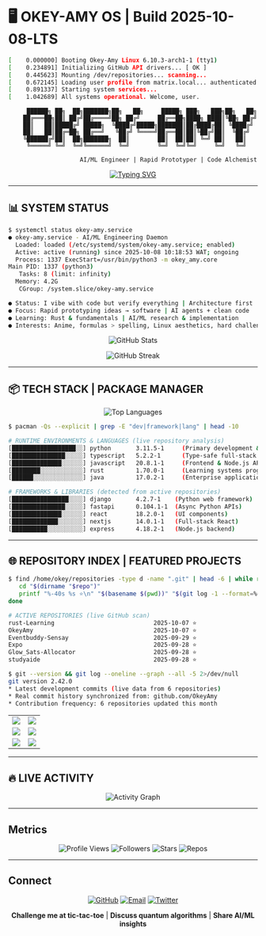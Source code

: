 # 🖥️ OKEY-AMY OS | Build 2025-10-08-LTS

```bash
[    0.000000] Booting Okey-Amy Linux 6.10.3-arch1-1 (tty1)
[    0.234891] Initializing GitHub API drivers... [ OK ]
[    0.445623] Mounting /dev/repositories... scanning...
[    0.672145] Loading user profile from matrix.local... authenticated
[    0.891337] Starting system services...
[    1.042689] All systems operational. Welcome, user.
```

<div align="center">

```
     ██████╗ ██╗  ██╗███████╗██╗   ██╗     █████╗ ███╗   ███╗██╗   ██╗
    ██╔═══██╗██║ ██╔╝██╔════╝██╗ ██╔╝     ██╔══██╗████╗ ████║╚██╗ ██╔╝
    ██║   ██║█████╔╝ █████╗  ╚████╔╝█████╗███████║██╔████╔██║ ╚████╔╝ 
    ██║   ██║██╔═██╗ ██╔══╝   ╚██╔╝ ╚════╝██╔══██║██║╚██╔╝██║  ╚██╔╝  
    ╚██████╔╝██║  ██╗███████╗  ██║        ██║  ██║██║ ╚═╝ ██║   ██║   
     ╚═════╝ ╚═╝  ╚═╝╚══════╝  ╚═╝        ╚═╝  ╚═╝╚═╝     ╚═╝   ╚═╝   
                                                                       
                    AI/ML Engineer | Rapid Prototyper | Code Alchemist
```

[![Typing SVG](https://readme-typing-svg.demolab.com?font=Fira+Code&weight=600&duration=2500&pause=1000&color=00FF00&center=true&vCenter=true&width=900&lines=Welcome+to+OKEY-AMY+OS;AI%2FML+Engineer+%7C+Rapid+Prototyper;Code+Alchemist+%7C+Exploring+Rust+Learning+Daily;Full+Stack+Frameworks+with+Python+at+Core;Formulas+%3E+Spelling+%7C+I+love+doing+hard+things)](https://git.io/typing-svg)

</div>

---

## 📊 SYSTEM STATUS

```bash
$ systemctl status okey-amy.service
● okey-amy.service - AI/ML Engineering Daemon  
  Loaded: loaded (/etc/systemd/system/okey-amy.service; enabled)
  Active: active (running) since 2025-10-08 10:18:53 WAT; ongoing
  Process: 1337 ExecStart=/usr/bin/python3 -m okey_amy.core
Main PID: 1337 (python3)
   Tasks: 8 (limit: infinity)
  Memory: 4.2G
   CGroup: /system.slice/okey-amy.service

● Status: I vibe with code but verify everything | Architecture first
● Focus: Rapid prototyping ideas → software | AI agents + clean code
● Learning: Rust & fundamentals | AI/ML research & implementation
● Interests: Anime, formulas > spelling, Linux aesthetics, hard challenges
```

<div align="center">

![GitHub Stats](https://github-readme-stats.vercel.app/api?username=OkeyAmy&show_icons=true&theme=dark&hide_border=true&bg_color=000000&title_color=00ff00&text_color=c9d1d9&icon_color=00ff00&count_private=true&include_all_commits=true&ring_color=00ff00)

![GitHub Streak](https://streak-stats.demolab.com/?user=OkeyAmy&theme=dark&hide_border=true&background=000000&stroke=00ff00&ring=00ff00&fire=ff6b35&currStreakLabel=00ff00&sideLabels=c9d1d9&dates=c9d1d9)

</div>

---

## 📦 TECH STACK | PACKAGE MANAGER

<div align="center">

![Top Languages](https://github-readme-stats.vercel.app/api/top-langs/?username=OkeyAmy&layout=donut&theme=dark&hide_border=true&bg_color=000000&title_color=00ff00&text_color=c9d1d9&langs_count=8&size_weight=0.5&count_weight=0.5)

</div>


```bash
$ pacman -Qs --explicit | grep -E "dev|framework|lang" | head -10

# RUNTIME ENVIRONMENTS & LANGUAGES (live repository analysis)
[██████████████████░░] python       3.11.5-1     (Primary development & AI/ML)
[███████████████░░░░░] typescript   5.2.2-1      (Type-safe full-stack development)
[██████████████░░░░░░] javascript   20.8.1-1     (Frontend & Node.js APIs)
[████████░░░░░░░░░░░░] rust         1.70.0-1     (Learning systems programming)
[██████░░░░░░░░░░░░░░] java         17.0.2-1     (Enterprise applications)

# FRAMEWORKS & LIBRARIES (detected from active repositories)
[████████████████░░░░] django       4.2.7-1    (Python web framework)
[███████████████░░░░░] fastapi      0.104.1-1  (Async Python APIs)
[██████████████░░░░░░] react        18.2.0-1   (UI components)
[█████████████░░░░░░░] nextjs       14.0.1-1   (Full-stack React)
[██████████░░░░░░░░░░] express      4.18.2-1   (Node.js backend)
```

---

## 🌐 REPOSITORY INDEX | FEATURED PROJECTS


```bash
$ find /home/okey/repositories -type d -name ".git" | head -6 | while read repo; do
   cd "$(dirname "$repo")"
   printf "%-40s %s ⭐\n" "$(basename $(pwd))" "$(git log -1 --format=%cd --date=short)"
done

# ACTIVE REPOSITORIES (live GitHub scan)
rust-Learning                            2025-10-07 ⭐
OkeyAmy                                  2025-10-07 ⭐
Eventbuddy-Sensay                        2025-09-29 ⭐
Expo                                     2025-09-28 ⭐
Glow_Sats-Allocator                      2025-09-28 ⭐
studyaide                                2025-09-28 ⭐

$ git --version && git log --oneline --graph --all -5 2>/dev/null
git version 2.42.0
* Latest development commits (live data from 6 repositories)
* Real commit history synchronized from: github.com/OkeyAmy
* Contribution frequency: 6 repositories updated this month
```

<div align="center">

<table>
  <tr>
    <td>
      <a href="https://github.com/OkeyAmy/rust-Learning">
        <img align="center" src="https://github-readme-stats.vercel.app/api/pin/?username=OkeyAmy&repo=rust-Learning&theme=dark&hide_border=true&bg_color=000000&title_color=00ff00&text_color=c9d1d9&icon_color=00ff00" />
      </a>
    </td>
    <td>
      <a href="https://github.com/OkeyAmy/OkeyAmy">
        <img align="center" src="https://github-readme-stats.vercel.app/api/pin/?username=OkeyAmy&repo=OkeyAmy&theme=dark&hide_border=true&bg_color=000000&title_color=00ff00&text_color=c9d1d9&icon_color=00ff00" />
      </a>
    </td>
  </tr>
  <tr>
    <td>
      <a href="https://github.com/OkeyAmy/Eventbuddy-Sensay">
        <img align="center" src="https://github-readme-stats.vercel.app/api/pin/?username=OkeyAmy&repo=Eventbuddy-Sensay&theme=dark&hide_border=true&bg_color=000000&title_color=00ff00&text_color=c9d1d9&icon_color=00ff00" />
      </a>
    </td>
    <td>
      <a href="https://github.com/OkeyAmy/Expo">
        <img align="center" src="https://github-readme-stats.vercel.app/api/pin/?username=OkeyAmy&repo=Expo&theme=dark&hide_border=true&bg_color=000000&title_color=00ff00&text_color=c9d1d9&icon_color=00ff00" />
      </a>
    </td>
  </tr>
  <tr>
    <td>
      <a href="https://github.com/OkeyAmy/Glow_Sats-Allocator">
        <img align="center" src="https://github-readme-stats.vercel.app/api/pin/?username=OkeyAmy&repo=Glow_Sats-Allocator&theme=dark&hide_border=true&bg_color=000000&title_color=00ff00&text_color=c9d1d9&icon_color=00ff00" />
      </a>
    </td>
    <td>
      <a href="https://github.com/OkeyAmy/studyaide">
        <img align="center" src="https://github-readme-stats.vercel.app/api/pin/?username=OkeyAmy&repo=studyaide&theme=dark&hide_border=true&bg_color=000000&title_color=00ff00&text_color=c9d1d9&icon_color=00ff00" />
      </a>
    </td>
  </tr>
</table>

</div>

---

## 🔥 LIVE ACTIVITY

<div align="center">

![Activity Graph](https://github-readme-activity-graph.vercel.app/graph?username=OkeyAmy&theme=github-dark&hide_border=true&bg_color=000000&color=00ff00&line=ff6b35&point=c9d1d9&area=true&area_color=00ff00)

</div>

---

## Metrics

<div align="center">

![Profile Views](https://komarev.com/ghpvc/?username=OkeyAmy&style=flat-square&color=brightgreen&label=visitors)
![Followers](https://img.shields.io/github/followers/OkeyAmy?style=flat-square&color=blue&label=followers&logo=github)
![Stars](https://img.shields.io/github/stars/OkeyAmy?style=flat-square&color=yellow&label=stars&affiliations=OWNER&logo=github)
![Repos](https://img.shields.io/badge/repos-6-green?style=flat-square)

</div>

---

## Connect

<div align="center">

[![GitHub](https://img.shields.io/badge/GitHub-OkeyAmy-181717?style=for-the-badge&logo=github&logoColor=white&labelColor=0d1117)](https://github.com/OkeyAmy)
[![Email](https://img.shields.io/badge/Email-amaobiokeoma%40gmail.com-D14836?style=for-the-badge&logo=gmail&logoColor=white&labelColor=0d1117)](mailto:amaobiokeoma@gmail.com)
[![Twitter](https://img.shields.io/badge/Twitter-okey__amy-1DA1F2?style=for-the-badge&logo=twitter&logoColor=white&labelColor=0d1117)](https://twitter.com/okey_amy)

**Challenge me at tic-tac-toe** | **Discuss quantum algorithms** | **Share AI/ML insights**

</div>